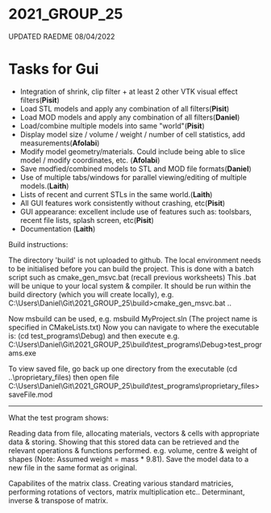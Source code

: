 # 2021_GROUP_25

UPDATED RAEDME 08/04/2022
# Tasks for Gui

- Integration of shrink, clip filter + at least 2 other VTK visual effect filters(**Pisit**)			
- Load STL models and apply any combination of all filters(**Pisit**)						
- Load MOD models and apply any combination of all filters(**Daniel**)						
- Load/combine multiple models into same "world"(**Pisit**)						
- Display model size / volume / weight / number of cell statistics, add measurements(**Afolabi**)					
- Modify model geometry/materials. Could include being able to slice model / modify coordinates, etc.	(**Afolabi**)					
- Save modfied/combined models to STL and MOD file formats(**Daniel**)					
- Use of multiple tabs/windows for parallel viewing/editing of multiple models.(**Laith**)
- Lists of recent and current STLs in the same world.(**Laith**)					
- All GUI features work consistently without crashing, etc(**Pisit**)						
- GUI appearance: excellent include use of features such as: toolsbars, recent file lists, splash screen, etc(**Pisit**)	
- Documentation (**Laith**)					

Build instructions:

The directory 'build' is not uploaded to github.
The local environment needs to be initialised before you can build the project.
This is done with a batch script such as cmake_gen_msvc.bat (recall previous worksheets)
This .bat will be unique to your local system & compiler.
It should be run within the build directory (which you will create locally),
e.g.  C:\Users\Daniel\Git\2021_GROUP_25\build>cmake_gen_msvc.bat ..

Now msbuild can be used, e.g. msbuild MyProject.sln  (The project name is specified in CMakeLists.txt)
Now you can navigate to where the executable is: (cd test_programs\Debug) and then execute
e.g. C:\Users\Daniel\Git\2021_GROUP_25\build\test_programs\Debug>test_programs.exe

To view saved file, go back up one directory from the executable (cd ..\proprietary_files) then open file
C:\Users\Daniel\Git\2021_GROUP_25\build\test_programs\proprietary_files>saveFile.mod

---------------------------------------------------------------------------------------------
What the test program shows:

Reading data from file, allocating materials, vectors & cells with appropriate data & storing.
Showing that this stored data can be retrieved and the relevant operations & functions performed.
e.g. volume, centre & weight of shapes (Note: Assumed weight = mass * 9.81).
Save the model data to a new file in the same format as original.

Capabilites of the matrix class.
Creating various standard matricies, performing rotations of vectors, matrix multiplication etc..
Determinant, inverse & transpose of matrix.





